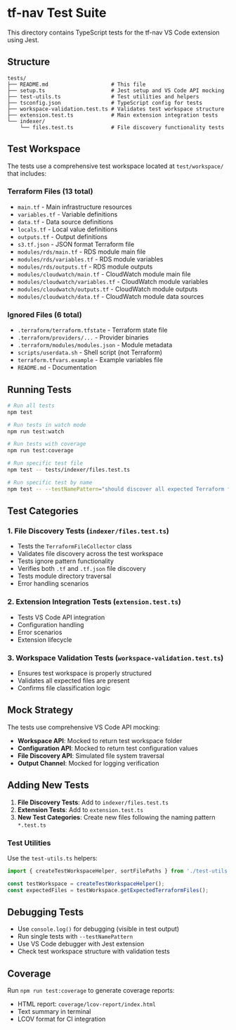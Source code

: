 # tf-nav Test Suite

This directory contains TypeScript tests for the tf-nav VS Code extension using Jest.

## Structure

```
tests/
├── README.md                    # This file
├── setup.ts                     # Jest setup and VS Code API mocking
├── test-utils.ts                # Test utilities and helpers
├── tsconfig.json                # TypeScript config for tests
├── workspace-validation.test.ts # Validates test workspace structure
├── extension.test.ts            # Main extension integration tests
└── indexer/
    └── files.test.ts            # File discovery functionality tests
```

## Test Workspace

The tests use a comprehensive test workspace located at `test/workspace/` that includes:

### Terraform Files (13 total)

- `main.tf` - Main infrastructure resources
- `variables.tf` - Variable definitions
- `data.tf` - Data source definitions
- `locals.tf` - Local value definitions
- `outputs.tf` - Output definitions
- `s3.tf.json` - JSON format Terraform file
- `modules/rds/main.tf` - RDS module main file
- `modules/rds/variables.tf` - RDS module variables
- `modules/rds/outputs.tf` - RDS module outputs
- `modules/cloudwatch/main.tf` - CloudWatch module main file
- `modules/cloudwatch/variables.tf` - CloudWatch module variables
- `modules/cloudwatch/outputs.tf` - CloudWatch module outputs
- `modules/cloudwatch/data.tf` - CloudWatch module data sources

### Ignored Files (6 total)

- `.terraform/terraform.tfstate` - Terraform state file
- `.terraform/providers/...` - Provider binaries
- `.terraform/modules/modules.json` - Module metadata
- `scripts/userdata.sh` - Shell script (not Terraform)
- `terraform.tfvars.example` - Example variables file
- `README.md` - Documentation

## Running Tests

```bash
# Run all tests
npm test

# Run tests in watch mode
npm run test:watch

# Run tests with coverage
npm run test:coverage

# Run specific test file
npm test -- tests/indexer/files.test.ts

# Run specific test by name
npm test -- --testNamePattern="should discover all expected Terraform files"
```

## Test Categories

### 1. File Discovery Tests (`indexer/files.test.ts`)

- Tests the `TerraformFileCollector` class
- Validates file discovery across the test workspace
- Tests ignore pattern functionality
- Verifies both `.tf` and `.tf.json` file discovery
- Tests module directory traversal
- Error handling scenarios

### 2. Extension Integration Tests (`extension.test.ts`)

- Tests VS Code API integration
- Configuration handling
- Error scenarios
- Extension lifecycle

### 3. Workspace Validation Tests (`workspace-validation.test.ts`)

- Ensures test workspace is properly structured
- Validates all expected files are present
- Confirms file classification logic

## Mock Strategy

The tests use comprehensive VS Code API mocking:

- **Workspace API**: Mocked to return test workspace folder
- **Configuration API**: Mocked to return test configuration values
- **File Discovery API**: Simulated file system traversal
- **Output Channel**: Mocked for logging verification

## Adding New Tests

1. **File Discovery Tests**: Add to `indexer/files.test.ts`
2. **Extension Tests**: Add to `extension.test.ts`
3. **New Test Categories**: Create new files following the naming pattern `*.test.ts`

### Test Utilities

Use the `test-utils.ts` helpers:

```typescript
import { createTestWorkspaceHelper, sortFilePaths } from './test-utils';

const testWorkspace = createTestWorkspaceHelper();
const expectedFiles = testWorkspace.getExpectedTerraformFiles();
```

## Debugging Tests

- Use `console.log()` for debugging (visible in test output)
- Run single tests with `--testNamePattern`
- Use VS Code debugger with Jest extension
- Check test workspace structure with validation tests

## Coverage

Run `npm run test:coverage` to generate coverage reports:

- HTML report: `coverage/lcov-report/index.html`
- Text summary in terminal
- LCOV format for CI integration
